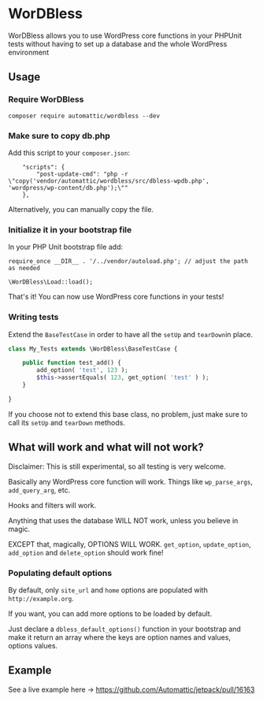 # WorDBless
WorDBless allows you to use WordPress core functions in your PHPUnit tests without having to set up a database and the whole WordPress environment

## Usage

### Require WorDBless

```
composer require automattic/wordbless --dev
```

### Make sure to copy db.php

Add this script to your `composer.json`:

```
    "scripts": {
        "post-update-cmd": "php -r \"copy('vendor/automattic/wordbless/src/dbless-wpdb.php', 'wordpress/wp-content/db.php');\""
    },
```

Alternatively, you can manually copy the file.

### Initialize it in your bootstrap file

In your PHP Unit bootstrap file add:

```
require_once __DIR__ . '/../vendor/autoload.php'; // adjust the path as needed

\WorDBless\Load::load();

```

That's it! You can now use WordPress core functions in your tests!

### Writing tests

Extend the `BaseTestCase` in order to have all the `setUp` and `tearDown`in place.

```PHP
class My_Tests extends \WorDBless\BaseTestCase {

	public function test_add() {
		add_option( 'test', 123 );
		$this->assertEquals( 123, get_option( 'test' ) );
	}

}
```

If you choose not to extend this base class, no problem, just make sure to call its `setUp` and `tearDown` methods.

## What will work and what will not work?

Disclaimer: This is still experimental, so all testing is very welcome.

Basically any WordPress core function will work. Things like `wp_parse_args`, `add_query_arg`, etc.

Hooks and filters will work.

Anything that uses the database WILL NOT work, unless you believe in magic.

EXCEPT that, magically, OPTIONS WILL WORK. `get_option`, `update_option`, `add_option` and `delete_option` should work fine!

### Populating default options

By default, only `site_url` and `home` options are populated with `http://example.org`.

If you want, you can add more options to be loaded by default. 

Just declare a `dbless_default_options()` function in your bootstrap and make it return an array where the keys are option names and values, options values.

## Example

See a live example here -> https://github.com/Automattic/jetpack/pull/16163
